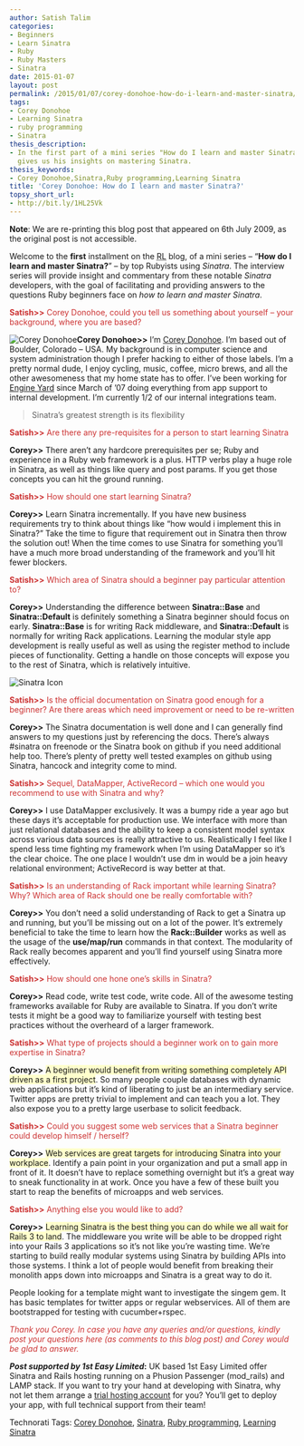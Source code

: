 ```yaml
---
author: Satish Talim
categories:
- Beginners
- Learn Sinatra
- Ruby
- Ruby Masters
- Sinatra
date: 2015-01-07
layout: post
permalink: /2015/01/07/corey-donohoe-how-do-i-learn-and-master-sinatra/
tags:
- Corey Donohoe
- Learning Sinatra
- ruby programming
- Sinatra
thesis_description:
- In the first part of a mini series "How do I learn and master Sinatra", Corey Donohoe
  gives us his insights on mastering Sinatra.
thesis_keywords:
- Corey Donohoe,Sinatra,Ruby programming,Learning Sinatra
title: 'Corey Donohoe: How do I learn and master Sinatra?'
topsy_short_url:
- http://bit.ly/1HL25Vk
---
```


<div>
  <p>
    <b>Note</b>: We are re-printing this blog post that appeared on 6th July 2009, as the original post is not accessible.
  </p>
  
  <p class="update">
    Welcome to the <b>first</b> installment on the <abbr title="RubyLearning">RL</abbr> blog, of a mini series &#8211; &#8220;<strong>How do I learn and master Sinatra?</strong>&#8221; &#8211; by top Rubyists using <em>Sinatra</em>. The interview series will provide insight and commentary from these notable <em>Sinatra</em> developers, with the goal of facilitating and providing answers to the questions Ruby beginners face on <em>how to learn and master Sinatra</em>.
  </p>
  
  <p>
    <span style="color:#CC3333;"><strong>Satish>></strong> Corey Donohoe, could you tell us something about yourself &#8211; your background, where you are based?</span>
  </p>
  
  <p class="block">
    <img class="alignright" title="Corey Donohoe" src="http://rubylearning.com/images/CoreyDonohoe.jpg" alt="Corey Donohoe" /><strong>Corey Donohoe>></strong> I&#8217;m <a href="http://atmos.org/">Corey Donohoe</a>. I&#8217;m based out of Boulder, Colorado &#8211; USA. My background is in computer science and system administration though I prefer hacking to either of those labels. I&#8217;m a pretty normal dude, I enjoy cycling, music, coffee, micro brews, and all the other awesomeness that my home state has to offer. I&#8217;ve been working for <a href="http://www.engineyard.com/">Engine Yard</a> since March of &#8217;07 doing everything from app support to internal development. I&#8217;m currently 1/2 of our internal integrations team.
  </p>
  
  <blockquote class="right">
    <p>
      Sinatra&#8217;s greatest strength is its flexibility
    </p>
  </blockquote>
  
  <p>
    <span style="color:#CC3333;"><strong>Satish>></strong> Are there any pre-requisites for a person to start learning Sinatra</span>
  </p>
  
  <p>
    <strong>Corey>></strong> There aren&#8217;t any hardcore prerequisites per se; Ruby and experience in a Ruby web framework is a plus. HTTP verbs play a huge role in Sinatra, as well as things like query and post params. If you get those concepts you can hit the ground running.
  </p>
  
  <p>
    <span style="color:#CC3333;"><strong>Satish>></strong> How should one start learning Sinatra?</span>
  </p>
  
  <p>
    <strong>Corey>></strong> Learn Sinatra incrementally. If you have new business requirements try to think about things like &#8220;how would i implement this in Sinatra?&#8221; Take the time to figure that requirement out in Sinatra then throw the solution out! When the time comes to use Sinatra for something you&#8217;ll have a much more broad understanding of the framework and you&#8217;ll hit fewer blockers.
  </p>
  
  <p>
    <span style="color:#CC3333;"><strong>Satish>></strong> Which area of Sinatra should a beginner pay particular attention to?</span>
  </p>
  
  <p>
    <strong>Corey>></strong> Understanding the difference between <b>Sinatra::Base</b> and <b>Sinatra::Default</b> is definitely something a Sinatra beginner should focus on early. <b>Sinatra::Base</b> is for writing Rack middleware, and <b>Sinatra::Default</b> is normally for writing Rack applications. Learning the modular style app development is really useful as well as using the register method to include pieces of functionality. Getting a handle on those concepts will expose you to the rest of Sinatra, which is relatively intuitive.
  </p>
  
  <p>
    <img class="alignright" src="http://rubylearning.com/images/sinatralogo.jpg" alt="Sinatra Icon" title="Sinatra micro-framework" />
  </p>
  
  <p>
    <span style="color:#CC3333;"><strong>Satish>></strong> Is the official documentation on Sinatra good enough for a beginner? Are there areas which need improvement or need to be re-written</span>
  </p>
  
  <p>
    <strong>Corey>></strong> The Sinatra documentation is well done and I can generally find answers to my questions just by referencing the docs. There&#8217;s always #sinatra on freenode or the Sinatra book on github if you need additional help too. There&#8217;s plenty of pretty well tested examples on github using Sinatra, hancock and integrity come to mind.
  </p>
  
  <p>
    <span style="color:#CC3333;"><strong>Satish>></strong> Sequel, DataMapper, ActiveRecord &#8211; which one would you recommend to use with Sinatra and why?</span>
  </p>
  
  <p>
    <strong>Corey>></strong> I use DataMapper exclusively. It was a bumpy ride a year ago but these days it&#8217;s acceptable for production use. We interface with more than just relational databases and the ability to keep a consistent model syntax across various data sources is really attractive to us. Realistically I feel like I spend less time fighting my framework when I&#8217;m using DataMapper so it&#8217;s the clear choice. The one place I wouldn&#8217;t use dm in would be a join heavy relational environment; ActiveRecord is way better at that.
  </p>
  
  <p>
    <span style="color:#CC3333;"><strong>Satish>></strong> Is an understanding of Rack important while learning Sinatra? Why? Which area of Rack should one be really comfortable with?</span>
  </p>
  
  <p>
    <strong>Corey>></strong> You don&#8217;t need a solid understanding of Rack to get a Sinatra up and running, but you&#8217;ll be missing out on a lot of the power. It&#8217;s extremely beneficial to take the time to learn how the <b>Rack::Builder</b> works as well as the usage of the <b>use/map/run</b> commands in that context. The modularity of Rack really becomes apparent and you&#8217;ll find yourself using Sinatra more effectively.
  </p>
  
  <p>
    <span style="color:#CC3333;"><strong>Satish>></strong> How should one hone one&#8217;s skills in Sinatra?</span>
  </p>
  
  <p>
    <strong>Corey>></strong> Read code, write test code, write code. All of the awesome testing frameworks available for Ruby are available to Sinatra. If you don&#8217;t write tests it might be a good way to familiarize yourself with testing best practices without the overheard of a larger framework.
  </p>
  
  <p>
    <span style="color:#CC3333;"><strong>Satish>></strong> What type of projects should a beginner work on to gain more expertise in Sinatra?</span>
  </p>
  
  <p>
    <strong>Corey>></strong> <span style="background-color: #FFFFCC;">A beginner would benefit from writing something completely API driven as a first project</span>. So many people couple databases with dynamic web applications but it&#8217;s kind of liberating to just be an intermediary service. Twitter apps are pretty trivial to implement and can teach you a lot. They also expose you to a pretty large userbase to solicit feedback.
  </p>
  
  <p>
    <span style="color:#CC3333;"><strong>Satish>></strong> Could you suggest some web services that a Sinatra beginner could develop himself / herself?</span>
  </p>
  
  <p>
    <strong>Corey>></strong> <span style="background-color: #FFFFCC;">Web services are great targets for introducing Sinatra into your workplace</span>. Identify a pain point in your organization and put a small app in front of it. It doesn&#8217;t have to replace something overnight but it&#8217;s a great way to sneak functionality in at work. Once you have a few of these built you start to reap the benefits of microapps and web services.
  </p>
  
  <p>
    <span style="color:#CC3333;"><strong>Satish>></strong> Anything else you would like to add?</span>
  </p>
  
  <p>
    <strong>Corey>></strong> <span style="background-color: #FFFFCC;">Learning Sinatra is the best thing you can do while we all wait for Rails 3 to land</span>. The middleware you write will be able to be dropped right into your Rails 3 applications so it&#8217;s not like you&#8217;re wasting time. We&#8217;re starting to build really modular systems using Sinatra by building APIs into those systems. I think a lot of people would benefit from breaking their monolith apps down into microapps and Sinatra is a great way to do it.
  </p>
  
  <p>
    People looking for a template might want to investigate the singem gem. It has basic templates for twitter apps or regular webservices. All of them are bootstrapped for testing with cucumber+rspec.
  </p>
  
  <p>
    <span style="color:#CC3333;"><em>Thank you Corey. In case you have any queries and/or questions, kindly post your questions here (as comments to this blog post) and Corey would be glad to answer.</em></span>
  </p>
  
  <p class="alert">
    <strong><em>Post supported by 1st Easy Limited</em>:</strong> UK based 1st Easy Limited offer Sinatra and Rails hosting running on a Phusion Passenger (mod_rails) and LAMP stack. If you want to try your hand at developing with Sinatra, why not let them arrange a <a href="http://www.1steasy.com/ruby-on-rails.htm#try">trial hosting account</a> for you? You&#8217;ll get to deploy your app, with full technical support from their team!
  </p>
</div>

Technorati Tags: <a href="http://technorati.com/tag/Corey+Donohoe" rel="tag">Corey Donohoe</a>, <a href="http://technorati.com/tag/Sinatra" rel="tag">Sinatra</a>, <a href="http://technorati.com/tag/Ruby+programming" rel="tag">Ruby programming</a>, <a href="http://technorati.com/tag/Learning+Sinatra" rel="tag">Learning Sinatra</a>
